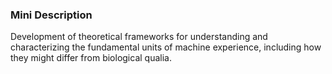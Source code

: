 ### Mini Description

Development of theoretical frameworks for understanding and characterizing the fundamental units of machine experience, including how they might differ from biological qualia.
